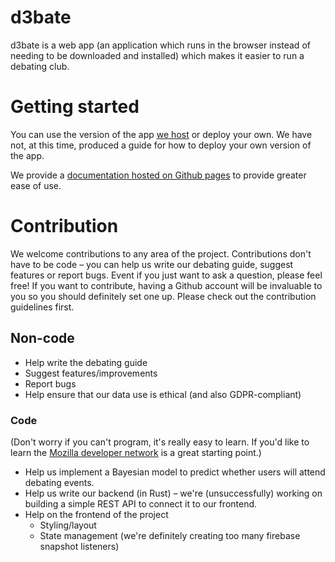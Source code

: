 # d3bate
d3bate is a web app (an application which runs in the browser instead of needing to be downloaded and installed) which makes it easier to run a debating club. 
# Getting started
You can use the version of the app [we host](https://debating.web.app) or deploy your own. We have not, at this time, produced a guide for how to deploy your own version of the app.

We provide a [documentation hosted on Github pages](https://d3bate.github.io/d3bate) to provide greater ease of use. 
# Contribution
We welcome contributions to any area of the project. Contributions don't have to be code – you can help us write our debating guide, suggest features or report bugs. Event if you just want to ask a question, please feel free! If you want to contribute, having a Github account will be invaluable to you so you should definitely set one up. Please check out the contribution guidelines first. 
## Non-code
* Help write the debating guide
* Suggest features/improvements
* Report bugs
* Help ensure that our data use is ethical (and also GDPR-compliant)
### Code
(Don't worry if you can't program, it's really easy to learn. If you'd like to learn the [Mozilla developer network](https://developer.mozilla.org/en-US/docs/Learn/JavaScript) is a great starting point.)
* Help us implement a Bayesian model to predict whether users will attend debating events. 
* Help us write our backend (in Rust) – we're (unsuccessfully) working on building a simple REST API to connect it to our frontend. 
* Help on the frontend of the project
    * Styling/layout
    * State management (we're definitely creating too many firebase snapshot listeners)
